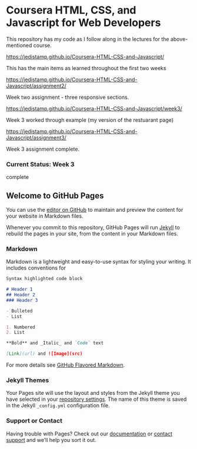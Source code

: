 # Coursera HTML, CSS, and Javascript for Web Developers

This repository has my code as I follow along in the lectures for the above-mentioned course. 

https://jedistamp.github.io/Coursera-HTML-CSS-and-Javascript/ 

This has the main items as learned throughout the first two weeks

https://jedistamp.github.io/Coursera-HTML-CSS-and-Javascript/assignment2/

Week two assignment - three responsive sections.

https://jedistamp.github.io/Coursera-HTML-CSS-and-Javascript/week3/

Week 3 worked through example (my version of the restuarant page)

https://jedistamp.github.io/Coursera-HTML-CSS-and-Javascript/assignment3/

Week 3 assignment complete.

### Current Status: Week 3

complete

## Welcome to GitHub Pages

You can use the [editor on GitHub](https://github.com/JediStamp/coursera-test/edit/master/README.md) to maintain and preview the content for your website in Markdown files.

Whenever you commit to this repository, GitHub Pages will run [Jekyll](https://jekyllrb.com/) to rebuild the pages in your site, from the content in your Markdown files.

### Markdown

Markdown is a lightweight and easy-to-use syntax for styling your writing. It includes conventions for

```markdown
Syntax highlighted code block

# Header 1
## Header 2
### Header 3

- Bulleted
- List

1. Numbered
2. List

**Bold** and _Italic_ and `Code` text

[Link](url) and ![Image](src)
```

For more details see [GitHub Flavored Markdown](https://guides.github.com/features/mastering-markdown/).

### Jekyll Themes

Your Pages site will use the layout and styles from the Jekyll theme you have selected in your [repository settings](https://github.com/JediStamp/coursera-test/settings). The name of this theme is saved in the Jekyll `_config.yml` configuration file.

### Support or Contact

Having trouble with Pages? Check out our [documentation](https://help.github.com/categories/github-pages-basics/) or [contact support](https://github.com/contact) and we’ll help you sort it out.
